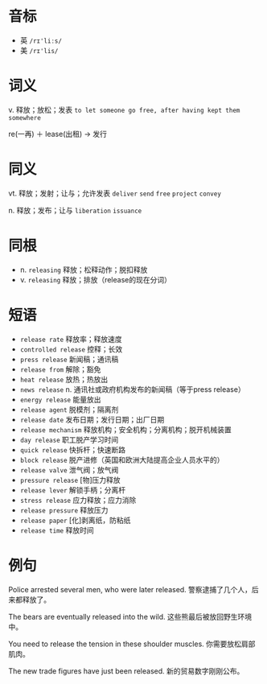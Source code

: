 # 音标

- 英 `/rɪ'liːs/`
- 美 `/rɪ'lis/`

# 词义

v. 释放；放松；发表
`to let someone go free, after having kept them somewhere`



re(一再) ＋ lease(出租) → 发行

# 同义

vt. 释放；发射；让与；允许发表
`deliver` `send` `free` `project` `convey`

n. 释放；发布；让与
`liberation` `issuance`

# 同根

- n. `releasing` 释放；松释动作；脱扣释放
- v. `releasing` 释放；排放（release的现在分词）

# 短语

- `release rate` 释放率；释放速度
- `controlled release` 控释；长效
- `press release` 新闻稿；通讯稿
- `release from` 解除；豁免
- `heat release` 放热；热放出
- `news release` n. 通讯社或政府机构发布的新闻稿（等于press release）
- `energy release` 能量放出
- `release agent` 脱模剂；隔离剂
- `release date` 发布日期；发行日期；出厂日期
- `release mechanism` 释放机构；安全机构；分离机构；脱开机械装置
- `day release` 职工脱产学习时间
- `quick release` 快拆杆；快速断路
- `block release` 脱产进修（英国和欧洲大陆提高企业人员水平的）
- `release valve` 泄气阀；放气阀
- `pressure release` [物]压力释放
- `release lever` 解锁手柄；分离杆
- `stress release` 应力释放；应力消除
- `release pressure` 释放压力
- `release paper` [化]剥离纸，防粘纸
- `release time` 释放时间

# 例句

Police arrested several men, who were later released.
警察逮捕了几个人，后来都释放了。

The bears are eventually released into the wild.
这些熊最后被放回野生环境中。

You need to release the tension in these shoulder muscles.
你需要放松肩部肌肉。

The new trade figures have just been released.
新的贸易数字刚刚公布。


